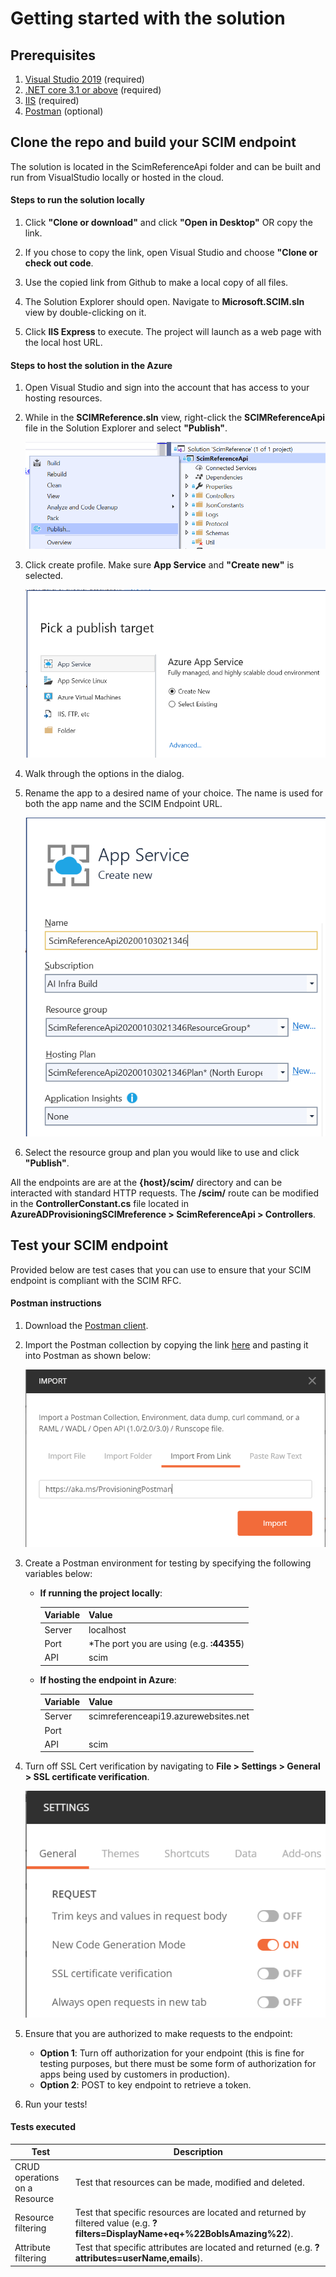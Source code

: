 # Getting started with the solution
## Prerequisites

1. [Visual Studio 2019](https://visualstudio.microsoft.com/downloads/) (required)
2. [.NET core 3.1 or above](https://dotnet.microsoft.com/download/dotnet-core/3.1) (required)
3. [IIS](https://www.microsoft.com/download/details.aspx?id=48264) (required)
4. [Postman](https://www.getpostman.com/downloads/) (optional)

## Clone the repo and build your SCIM endpoint

The solution is located in the ScimReferenceApi folder and can be built and run from VisualStudio locally or hosted in the cloud.

#### Steps to run the solution locally
1. Click **"Clone or download"** and click **"Open in Desktop"** OR copy the link.
 
2. If you chose to copy the link, open Visual Studio and choose **"Clone or check out code**. 

3. Use the copied link from Github to make a local copy of all files.

4. The Solution Explorer should open. Navigate to **Microsoft.SCIM.sln** view by double-clicking on it.

5. Click **IIS Express** to execute. The project will launch as a web page with the local host URL.

#### Steps to host the solution in the Azure
1. Open Visual Studio and sign into the account that has access to your hosting resources. 
2. While in the **SCIMReference.sln** view, right-click the **SCIMReferenceApi** file in the Solution Explorer and select **"Publish"**.

    ![Cloud Publiosh](Screenshots/CloudPublish.png)

3. Click create profile. Make sure **App Service** and **"Create new"** is selected. 

    ![Cloud Publish 2](Screenshots/CloudPublish2.png)
    
4. Walk through the options in the dialog. 
5. Rename the app to a desired name of your choice. The name is used for both the app name and the SCIM Endpoint URL.

    ![Cloud Publish 3](Screenshots/CloudPublish3.png)

6. Select the resource group and plan you would like to use and click **"Publish"**.

All the endpoints are are at the **{host}/scim/** directory and can be interacted with standard HTTP requests. The **/scim/** route can be modified in the **ControllerConstant.cs** file located in **AzureADProvisioningSCIMreference > ScimReferenceApi > Controllers**.


## Test your SCIM endpoint
Provided below are test cases that you can use to ensure that your SCIM endpoint is compliant with the SCIM RFC. 

#### Postman instructions
1. Download the [Postman client](https://www.getpostman.com/downloads/).
2. Import the Postman collection by copying the link [here](https://aka.ms/ProvisioningPostman) and pasting it into Postman as shown below:

    ![Postman](Screenshots/Postman.png)

3. Create a Postman environment for testing by specifying the following variables below:
    * **If running the project locally**:

        |Variable|Value|
        |---|---|
        |Server|localhost|
        |Port|*The port you are using (e.g. **:44355**)|
        |API|scim|
            
    * **If hosting the endpoint in Azure**:
        
        |Variable|Value|
        |---|---|
        |Server|scimreferenceapi19.azurewebsites.net|
        |Port||
        |API|scim|

4. Turn off SSL Cert verification by navigating to  **File > Settings > General > SSL certificate verification**.

    ![Postman2](Screenshots/Postman2.png)

5. Ensure that you are authorized to make requests to the endpoint:
    * **Option 1**: Turn off authorization for your endpoint (this is fine for testing purposes, but there must be some form of authorization for apps being used by customers in production).
    * **Option 2**: POST to key endpoint to retrieve a token.

6. Run your tests!

#### Tests executed

|Test|Description|
|---|---|
|CRUD operations on a Resource|Test that resources can be made, modified and deleted.|
|Resource filtering|Test that specific resources are located and returned by filtered value (e.g. **?filters=DisplayName+eq+%22BobIsAmazing%22**).|
|Attribute filtering|Test that specific attributes are located and returned (e.g. **?attributes=userName,emails**).|
